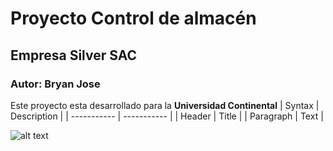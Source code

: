 # Proyecto Control de almacén
## Empresa Silver SAC
### Autor: Bryan Jose
Este proyecto esta desarrollado para la **Universidad Continental**
| Syntax | Description |
| ----------- | ----------- |
| Header | Title |
| Paragraph | Text |

![alt text]()
